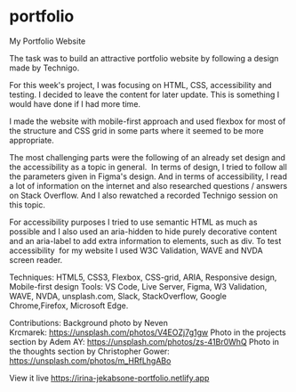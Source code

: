# portfolio
My Portfolio Website

The task was to build an attractive portfolio website by following a design made by Technigo.

For this week's project, I was focusing on HTML, CSS, accessibility and testing. I decided to leave the content for later update. This is something I would have done if I had more time. 

I made the website with mobile-first approach and used flexbox for most of the structure and CSS grid in some parts where it seemed to be more appropriate.

The most challenging parts were the following of an already set design and the accessibility as a topic in general.  In terms of design, I tried to follow all the parameters given in Figma's design. And in terms of accessibility, I read a lot of information on the internet and also researched questions / answers on Stack Overflow. And I also rewatched a recorded Technigo session on this topic.

For accessibility purposes I tried to use semantic HTML as much as possible and I also used an aria-hidden to hide purely decorative content and an aria-label to add extra information to elements, such as div. To test accessibility  for my website I used W3C Validation, WAVE and NVDA screen reader.

Techniques: HTML5, CSS3, Flexbox, CSS-grid, ARIA, Responsive design, Mobile-first design 
Tools: VS Code, Live Server, Figma, W3 Validation, WAVE, NVDA, unsplash.com, Slack, StackOverflow, Google Chrome,Firefox, Microsoft Edge.

Contributions:
Background photo by Neven Krcmarek: https://unsplash.com/photos/V4EOZj7g1gw
Photo in the projects section by Adem AY: https://unsplash.com/photos/zs-41Br0WhQ
Photo in the thoughts section by Christopher Gower: https://unsplash.com/photos/m_HRfLhgABo

View it live
https://irina-jekabsone-portfolio.netlify.app